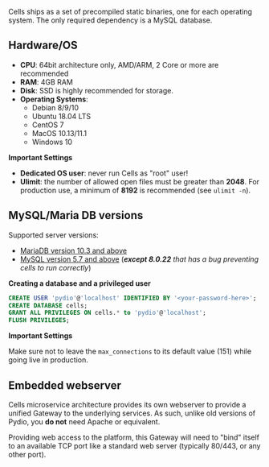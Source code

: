 Cells ships as a set of precompiled static binaries, one for each operating system. The only required dependency is a MySQL database.

## Hardware/OS

- **CPU**: 64bit architecture only, AMD/ARM, 2 Core or more are recommended 
- **RAM**: 4GB RAM 
- **Disk**: SSD is highly recommended for storage.
- **Operating Systems**: 
  + Debian 8/9/10
  + Ubuntu 18.04 LTS 
  + CentOS 7
  + MacOS 10.13/11.1 
  + Windows 10
    
**Important Settings**

 - **Dedicated OS user**: never run Cells as "root" user!
 - **Ulimit**: the number of allowed open files must be greater than **2048**. For production use, a minimum of **8192** is recommended (see `ulimit -n`).


## MySQL/Maria DB versions

Supported server versions:

 + [MariaDB version 10.3 and above](https://downloads.mariadb.org/mariadb/repositories)
 + [MySQL version 5.7 and above](https://dev.mysql.com/doc/refman/8.0/en/installing.html) (_**except 8.0.22** that has a bug preventing cells to run correctly_)

**Creating a database and a privileged user**

```SQL
CREATE USER 'pydio'@'localhost' IDENTIFIED BY '<your-password-here>';
CREATE DATABASE cells;
GRANT ALL PRIVILEGES ON cells.* to 'pydio'@'localhost';
FLUSH PRIVILEGES;
```


**Important Settings** 

Make sure not to leave the `max_connections` to its default value (151) while going live in production.


## Embedded webserver

Cells microservice architecture provides its own webserver to provide a unified Gateway to the underlying services. 
As such, unlike old versions of Pydio, you **do not** need Apache or equivalent.

Providing web access to the platform, this Gateway will need to "bind" itself to an available TCP port like a standard
web server (typically 80/443, or any other port). 